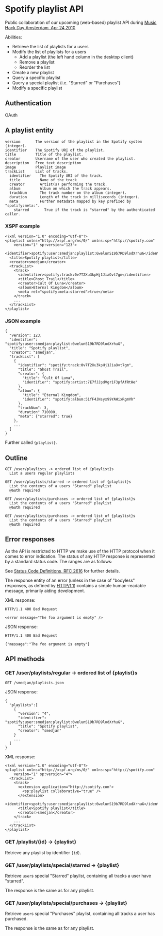 # Spotify playlist API

Public collaboration of our upcoming (web-based) playlist API during
[Music Hack Day Amsterdam, Apr 24 2010](http://amsterdam.musichackday.org/).

Abilities:

- Retrieve the list of playlists for a users
- Modify the list of playlists for a users
  - Add a playlist (the left hand column in the desktop client)
  - Remove a playlist
  - Reorder the list
- Create a new playlist
- Query a specific playlist
- Query a special playlist (i.e. "Starred" or "Purchases")
- Modify a specific playlist

## Authentication

OAuth

## A playlist entity

    version       The version of the playlist in the Spotify system (integer).
    identifier    The Spotify URI of the playlist.
    title         Title of the playlist.
    creator       Username of the user who created the playlist.
    description   Free text description
    image         Playlist image
    trackList     List of tracks.
      identifier    The Spotify URI of the track.
      title         Name of the track
      creator       Artist(s) performing the track.
      album         Album on which the track appears.
      trackNum      The track number on the album (integer).
      duration      Length of the track in milliseconds (integer).
      meta          Further metadata mapped by key prefixed by "spotify:meta:".
        starred       True if the track is "starred" by the authenticated caller.


### XSPF example

    <?xml version="1.0" encoding="utf-8"?>
    <playlist xmlns="http://xspf.org/ns/0/" xmlns:sp="http://spotify.com"
        version="1" sp:version="123">
      <identifier>spotify:user:smedjan:playlist:6welunS19b7RD9lodXrhuG</identifier>
      <title>Spotify playlist</title>
      <creator>smedjan</creator>
      <trackList>
        <track>
          <identifier>spotify:track:0v7T2Xu3kpHj1JiaOvt7gm</identifier>
          <title>Ghost Trail</title>
          <creator>Cult Of Luna</creator>
          <album>Eternal Kingdom</album>
          <meta rel="spotify:meta:starred">true</meta>
        </track>
        ...
      </trackList>
    </playlist>

### JSON example

    {
      "version": 123,
      "identifier": "spotify:user:smedjan:playlist:6welunS19b7RD9lodXrhuG",
      "title": "Spotify playlist",
      "creator": "smedjan",
      "trackList": [
        {
          "identifier": "spotify:track:0v7T2Xu3kpHj1JiaOvt7gm",
          "title": "Ghost Trail",
          "creator": {
            "title": "Cult Of Luna",
            "identifier": "spotify:artist:7E7fJJpdVgr1F3pfAfRtHe"
          },
          "album": {
            "title": "Eternal Kingdom",
            "identifier": "spotify:album:51fF4JNsyx99YAWixRgmVh"
          },
          "trackNum": 3,
          "duration" 710000,
          "meta": {"starred": true}
        },
        ...
      ]
    }

Further called `{playlist}`.

## Outline

    GET /user/playlists -> ordered list of {playlist}s
      List a users regular playlists
    
    GET /user/playlists/starred -> ordered list of {playlist}s
      List the contents of a users "Starred" playlist
      @auth required
    
    GET /user/playlists/purchases -> ordered list of {playlist}s
      List the contents of a users "Starred" playlist
      @auth required
    
    GET /user/playlists/purchases -> ordered list of {playlist}s
      List the contents of a users "Starred" playlist
      @auth required

## Error responses

As the API is restricted to HTTP we make use of the HTTP protocol when it comes
to error indication. The status of any HTTP response is represented by a
standard status code. The ranges are as follows:

See [Status Code Definitions, RFC 2616](http://www.w3.org/Protocols/rfc2616/rfc2616-sec10.html)
for further details.

The response entity of an error (unless in the case of "bodyless" responses, as
defined by [HTTP/1.1](http://www.w3.org/Protocols/rfc2616/rfc2616.html))
contains a simple human-readable message, primarily aiding development.

XML response:

    HTTP/1.1 400 Bad Request
    
    <error message="The foo argument is empty" />

JSON response:

    HTTP/1.1 400 Bad Request
    
    {"message":"The foo argument is empty"}


## API methods

### GET /user/playlists/regular -> ordered list of {playlist}s

    GET /smedjan/playlists.json

JSON response:

    {
      "playlists":[
        {
          "version": "4",
          "identifier": "spotify:user:smedjan:playlist:6welunS19b7RD9lodXrhuG",
          "title": "Spotify playlist",
          "creator": "smedjan"
        }
        ...
      ]
    }

XML response:

    <?xml version="1.0" encoding="utf-8"?>
    <playlist xmlns="http://xspf.org/ns/0/" xmlns:sp="http://spotify.com" 
        version="1" sp:version="4">
      <trackList>
        <track>
          <extension application="http://spotify.com">
            <sp:playlist collaborative="true" />
          </extension>
          <identifier>spotify:user:smedjan:playlist:6welunS19b7RD9lodXrhuG</identifier>
          <title>Spotify playlist</title>
          <creator>smedjan</creator>
        </track>
        ...
      </trackList>
    </playlist>


### GET /playlist/{id} -> {playlist}

Retrieve any playlist by identifier `{id}`.


### GET /user/playlists/special/starred -> {playlist}

Retrieve `user`s special "Starred" playlist, containing all tracks a user have "starred".

The response is the same as for any playlist.


### GET /user/playlists/special/purchases -> {playlist}

Retrieve `user`s special "Purchases" playlist, containing all tracks a user has purchased.

The response is the same as for any playlist.





